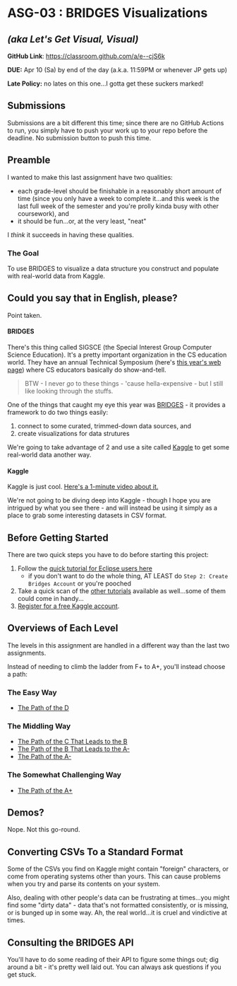 # ASG-03 : BRIDGES Visualizations

## _(aka Let's Get Visual, Visual)_

**GitHub Link**: https://classroom.github.com/a/e--cjS6k

**DUE:** Apr 10 (Sa) by end of the day (a.k.a. 11:59PM or whenever JP gets up)

**Late Policy:** no lates on this one...I gotta get these suckers marked!

## Submissions

Submissions are a bit different this time; since there are no GitHub Actions to run, you simply have to push your work up to your repo before the deadline. No submission button to push this time.

## Preamble

I wanted to make this last assignment have two qualities:

- each grade-level should be finishable in a reasonably short amount of time (since you only have a week to complete it...and this week is the last full week of the semester and you're prolly kinda busy with other coursework), and
- it should be fun...or, at the very least, "neat"

I *think* it succeeds in having these qualities.


### The Goal

To use BRIDGES to visualize a data structure you construct and populate with real-world data from Kaggle.

## Could you say that in English, please?

Point taken.

#### BRIDGES

There's this thing called SIGSCE (the Special Interest Group Computer Science Education). It's a pretty important organization in the CS education world. They have an annual Technical Symposium (here's [this year's web page](https://sigcse2021.sigcse.org/)) where CS educators basically do show-and-tell.

> BTW - I never _go_ to these things - 'cause hella-expensive - but I still like looking through the stuffs.

One of the things that caught my eye this year was [BRIDGES](http://bridgesuncc.github.io/index.html) - it provides a framework to do two things easily:

1. connect to some curated, trimmed-down data sources, and
2. create visualizations for data strutures

We're going to take advantage of 2 and use a site called [Kaggle](https://www.kaggle.com/) to get some real-world data another way.


#### Kaggle

Kaggle is just cool. [Here's a 1-minute video about it.](https://www.youtube.com/watch?v=TNzDMOg_zsw)

We're not going to be diving deep into Kaggle - though I hope you are intrigued by what you see there - and will instead be using it simply as a place to grab some interesting datasets in CSV format.


## Before Getting Started

There are two quick steps you have to do before starting this project:

1. Follow the [quick tutorial for Eclipse users here](http://bridgesuncc.github.io/bridges_setup_java_eclipse.html) 
    - if you don't want to do the whole thing, AT LEAST do `Step 2: Create Bridges Account` or you're pooched
2. Take a quick scan of the [other tutorials](http://bridgesuncc.github.io/tutorials/Overview.html) available as well...some of them could come in handy...
2. [Register for a free Kaggle account](https://www.kaggle.com/account/login?phase=startRegisterTab&returnUrl=%2Fshivamb%2Fnetflix-shows).

## Overviews of Each Level

The levels in this assignment are handled in a different way than the last two assignments.

Instead of needing to climb the ladder from F+ to A+, you'll instead choose a path:

### The Easy Way

- [The Path of the D](d-level.md)

### The Middling Way

- [The Path of the C That Leads to the B](c-level.md)
- [The Path of the B That Leads to the A-](b-level.md)
- [The Path of the A-](a-minus-level.md)

### The Somewhat Challenging Way

- [The Path of the A+](a-plus-level.md)

## Demos?

Nope. Not this go-round. 

## Converting CSVs To a Standard Format

Some of the CSVs you find on Kaggle might contain "foreign" characters, or come from operating systems other than yours. This can cause problems when you try and parse its contents on your system.

Also, dealing with other people's data can be frustrating at times...you might find some "dirty data" - data that's not formatted consistently, or is missing, or is bunged up in some way. Ah, the real world...it is cruel and vindictive at times.

## Consulting the BRIDGES API

You'll have to do some reading of their API to figure some things out; dig around a bit - it's pretty well laid out. You can always ask questions if you get stuck.